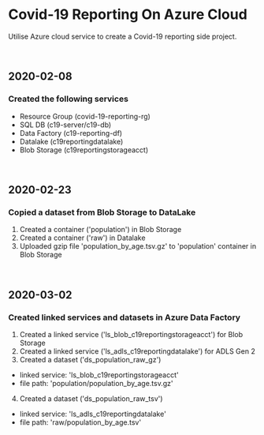 # Covid-19 Reporting On Azure Cloud

Utilise Azure cloud service to create a Covid-19 reporting side project.


&nbsp;
&nbsp;


## 2020-02-08

### Created the following services
- Resource Group (covid-19-reporting-rg)
- SQL DB (c19-server/c19-db)
- Data Factory (c19-reporting-df)
- Datalake (c19reportingdatalake)
- Blob Storage (c19reportingstorageacct)


&nbsp;
&nbsp;


## 2020-02-23

### Copied a dataset from Blob Storage to DataLake
1. Created a container ('population') in Blob Storage
2. Created a container ('raw') in Datalake
3. Uploaded gzip file 'population_by_age.tsv.gz' to 'population' container in Blob Storage


&nbsp;
&nbsp;


## 2020-03-02

### Created linked services and datasets in Azure Data Factory
1. Created a linked service ('ls_blob_c19reportingstorageacct') for Blob Storage
2. Created a linked service ('ls_adls_c19reportingdatalake') for ADLS Gen 2
3. Created a dataset ('ds_population_raw_gz')
  * linked service: 'ls_blob_c19reportingstorageacct'
  * file path: 'population/population_by_age.tsv.gz'
4. Created a dataset ('ds_population_raw_tsv')
  * linked service: 'ls_adls_c19reportingdatalake'
  * file path: 'raw/population_by_age.tsv'




